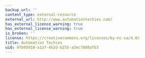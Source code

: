 ```yaml
---
backup_url: ''
content_type: external-resource
external_url: http://www.automationtechies.com/
has_external_licence_warning: true
has_external_license_warning: true
is_broken: ''
license: https://creativecommons.org/licenses/by-nc-sa/4.0/
title: Automation Techies
uid: 97b95918-a1a7-4b2d-b255-a3ec7808afb3
---
```

